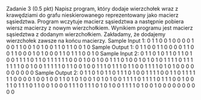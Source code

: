 Zadanie 3 (0.5 pkt)
Napisz program, który dodaje wierzchołek wraz z krawędziami do grafu nieskierowanego reprezentowany jako macierz sąsiedztwa.
Program wczytuje macierz sąsiedztwa a następnie pobiera wiersz macierzy z nowym wierzchołkiem. Wynikiem programu jest macierz sąsiedztwa z dodanym wierzchołkiem. Zakładamy, że dodajemy wierzchołek zawsze na końcu macierzy.
Sample Input 1:
0 1 1 0 0
1 0 0 0 0
1 0 0 1 1
0 0 1 0 1
0 0 1 1 0
1 1 0 0 1 0
Sample Output 1:
0 1 1 0 0 1
1 0 0 0 0 1
1 0 0 1 1 0
0 0 1 0 1 0
0 0 1 1 0 1
1 1 0 0 1 0
Sample Input 2:
0 1 1 0 1 0 1 1 0 1
1 0 1 0 0 1 1 1 1 0
1 1 0 1 1 1 1 1 1 0
0 0 1 0 0 1 0 0 1 1
1 0 1 0 0 1 0 1 0 1
0 1 1 1 1 0 1 1 1 1
1 1 1 0 0 1 0 0 1 1
1 1 1 0 1 1 0 0 1 0
0 1 1 1 0 1 1 1 0 1
1 0 0 1 1 1 1 0 1 0
1 0 0 0 0 0 0 0 0 0 0
Sample Output 2:
0 1 1 0 1 0 1 1 0 1 1
1 0 1 0 0 1 1 1 1 0 0
1 1 0 1 1 1 1 1 1 0 0
0 0 1 0 0 1 0 0 1 1 0
1 0 1 0 0 1 0 1 0 1 0
0 1 1 1 1 0 1 1 1 1 0
1 1 1 0 0 1 0 0 1 1 0
1 1 1 0 1 1 0 0 1 0 0
0 1 1 1 0 1 1 1 0 1 0
1 0 0 1 1 1 1 0 1 0 0
1 0 0 0 0 0 0 0 0 0 0

